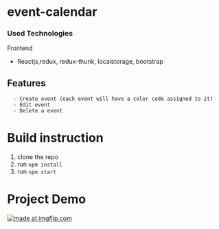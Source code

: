 # event-calendar
### Used Technologies
 Frontend
  - Reactjs,redux, redux-thunk, localstorage, bootstrap
##  Features
      - Create event (each event will have a color code assigned to it)
      - Edit event
      - Delete a event
# Build instruction
1.  clone the repo
2.  run `npm install`
3.  run `npm start`

# Project Demo
<a href="https://imgflip.com/gif/2kxwik"><img src="https://i.imgflip.com/2kxwik.gif" title="made at imgflip.com"/></a>


